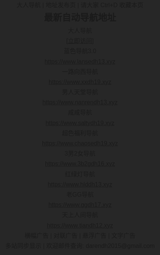 <html xmlns="http://www.w3.org/1999/xhtml">
<head>
<meta http-equiv="Content-Type" content="text/html; charset=utf-8" />
<title>最新地址发布页</title>
  
<style type="text/css">
html,body { padding: 0;margin: 0; background: #272727;font: 400 16px/1.7 "Microsoft JhengHei", sans-serif;}
div,ul,li,h1,p,h2{padding: 0;margin: 0;}
ul,li{list-style: none;}
.main{text-align: center;}
.content{ margin:0 auto; width:100%;}
#lovexin12,#lovexin14{border:2px solid red;z-index:9999;
}
@media only screen and (min-width:0px) and (max-width:1120px){
#lovexin12 img,#lovexin14 img{width:200px;}
}
</style>
  
 <script>
function loadCSS() {
if ((navigator.userAgent.match(/(phone|pad|pod|iPhone|iPod|ios|iPad|Android|wOSBrowser|BrowserNG|WebOS)/i))) {
document.write('<link href="phone.css" rel="stylesheet" type="text/css" media="screen" />');
}else {
document.write('<link href="pc.css" rel="stylesheet" type="text/css" media="screen" />');
}
}
loadCSS();
</script>


</head>

<body>
<div class="main">
<div class="content">
<div class="title">大人导航 | 地址发布页 | 请大家 Ctrl+D 收藏本页</div>
<div class="daohang">
<div class="daohang_t">
<h2>最新自动导航地址</h2>
<ul>
<li>大人导航</li><li><a href="https://www.darendh13.xyz" target="_blank">[立即访问]</a></li>
<li>蓝色导航3.0</li><li><a href="https://www.lansedh13.xyz" target="_blank">https://www.lansedh13.xyz</a></li>
<li>一路向西导航</li><li><a href="https://www.xxdh19.xyz" target="_blank">https://www.xxdh19.xyz</a></li>
<li>男人天堂导航</li><li><a href="https://www.nanrendh13.xyz" target="_blank">https://www.nanrendh13.xyz</a></li>
<li>咸咸导航</li><li><a href="https://www.saltydh19.xyz" target="_blank">https://www.saltydh19.xyz</a></li>
<li>超色福利导航</li><li><a href="https://www.chaosedh19.xyz" target="_blank">https://www.chaosedh19.xyz</a></li>
<li>3男2女导航</li><li><a href="https://www.3b2gdh16.xyz" target="_blank">https://www.3b2gdh16.xyz</a></li>
<li>红绿灯导航</li><li><a href="https://www.hlddh13.xyz" target="_blank">https://www.hlddh13.xyz</a></li>
<li>老GG导航</li><li><a href="https://www.ggdh17.xyz" target="_blank">https://www.ggdh17.xyz</a></li>
<li>天上人间导航</li><li><a href="https://www.tiandh12.xyz" target="_blank">https://www.tiandh12.xyz</a></li>

</ul>
</div>

</div>
  
<div class="foot">
横幅广告 | 对联广告 | 悬浮广告 | 文字广告 
<br>多站同步显示 | 欢迎邮件查询: darendh2015@gmail.com

  
  </div>
</div></div>
</body>
</html>

